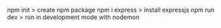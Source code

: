 npm init > create npm package
npm i express > install expressjs
npm run dev > run in development mode with nodemon

